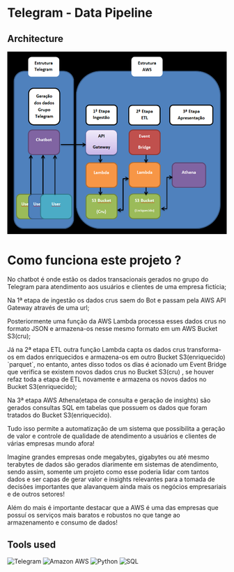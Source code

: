 # Telegram - Data Pipeline  

## Architecture

<p align="center"><img src="image/map api telegram.png"></p>

<h1>Como funciona este projeto ?</h1>

<p> No chatbot é onde estão os dados transacionais gerados no grupo do Telegram para atendimento aos usuários e clientes de uma empresa fictícia; </p>
<p> Na 1ª etapa de ingestão os dados crus saem do Bot e passam pela AWS API Gateway através de uma url; </p>
<p> Posteriormente uma função da AWS Lambda processa esses dados crus no formato JSON e armazena-os nesse mesmo formato em um AWS Bucket S3(cru); </p>
<p> Já na 2ª etapa ETL outra função Lambda capta os dados crus transforma-os em dados enriquecidos e armazena-os em outro Bucket S3(enriquecido)  `parquet`, no entanto, antes disso todos os dias é acionado um Event Bridge que verifica se existem novos dados crus no Bucket S3(cru) , se houver refaz toda a etapa de ETL novamente e armazena os novos dados no Bucket S3(enriquecido); </p>
<p> Na 3ª etapa AWS Athena(etapa de consulta e geração de insights) são gerados consultas SQL em tabelas que possuem os dados que foram tratados do Bucket S3(enriquecido).</p>
<p> Tudo isso permite a automatização de um sistema que possibilita a geração de valor e controle de qualidade de atendimento a usuários e clientes de várias empresas mundo afora!</p>
<p> Imagine grandes empresas onde megabytes, gigabytes ou até mesmo terabytes  de dados são gerados diarimente em sistemas de atendimento, sendo assim, somente um projeto como esse poderia lidar com tantos dados e ser capas de gerar valor e insights relevantes para a tomada de decisões importantes que alavanquem ainda mais os negócios empresariais e de outros setores!</p>
<p> Além do mais é importante destacar que a AWS é uma das empresas que possuí os serviços mais baratos e robustos no que tange ao armazenamento e consumo de dados!</p>



## Tools used

![Telegram](https://img.shields.io/badge/-Telegram_Bots-blue?style=flat-square&logo=telegram) 
![Amazon AWS](https://img.shields.io/badge/AWS-%23FF9900.svg?style=for-the-badge&logo=amazon-aws&logoColor=white)
![Python](https://img.shields.io/badge/Python-white?style=flat-square&logo=python)
![SQL](https://img.shields.io/badge/-SQL-blue?style=flat-square&logo=sqlite)


